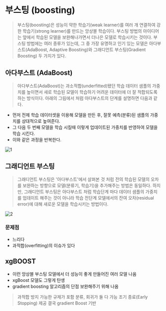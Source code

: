 # 부스팅 (boosting)
> 부스팅(boosting)은 성능이 약한 학습기(weak learner)를 여러 개 연결하여 강한 학습기(strong learner)를 만드는 앙상블 학습이다. 부스팅 방법의 아이디어는 앞에서 학습된 모델을 보완해나가면서 더나은 모델로 학습시키는 것이다. 부스팅 방법에는 여러 종류가 있는데, 그 중 가장 유명하고 인기 있는 모델은 아다부스트(AdaBoost, Adaptive Boosting)와 그래디언트 부스팅(Gradient Boosting) 두 가지가 있다.

## 아다부스트 (AdaBoost)
> 아다부스트(AdaBoost)는 과소적합(underfitted)됐던 학습 데이터 샘플의 가중치를 높이면서 새로 학습된 모델이 학습하기 어려운 데이터에 더 잘 적합되도록 하는 방식이다. 아래의 그림에서 처럼 아다부스트의 단계를 설명하면 다음과 같다.

- 먼저 전제 학습 데이터셋을 이용해 모델을 만든 후, 잘못 예측(분류)된 샘플의 가중치를 상대적으로 높여준다.
- 그 다음 두 번째 모델을 학습 시킬때 이렇게 업데이트된 가중치를 반영하여 모델을 학습 시킨다.
- 이와 같은 과정을 반복한다.

![1](https://github.com/jaeb0129/baseball/assets/63768509/ab654ded-a217-45d6-b28d-3397c935cead)

## 그래디언트 부스팅
> 그래디언트 부스팅은 '아다부스트'에서 살펴본 것 처럼 전의 학습된 모델의 오차를 보완하는 방향으로 모델(분류기, 학습기)을 추가해주는 방법은 동일하다. 하지만, 그래디언트 부스팅은 아다부스트 처럼 학습단계 마다 데이터 샘플의 가중치를 업데이트 해주는 것이 아니라 학습 전단계 모델에서의 잔여 오차(residual error)에 대해 새로운 모델을 학습시키는 방법이다.

![2](https://github.com/jaeb0129/baseball/assets/63768509/8f56fd1f-5e5f-44b9-ba77-827cada79413)

### 문제점
- 느리다
- 과적합(overfitting)의 이슈가 있다

## xgBOOST

- 이런 앙상블 부스팅 모델에서 더 성능이 좋게 만들어진 여러 모델 나옴
- xgBoost 모델도 그렇게 탄생
- gradient boosting 알고리즘의 단점 보완해주기 위해 나옴

> 과적합 방지 가능한 규제가 포함
> 분류, 회귀가 둘 다 가능
> 조기 종료(Early Stopping) 제공
> 결국 gradient Boost 기반
